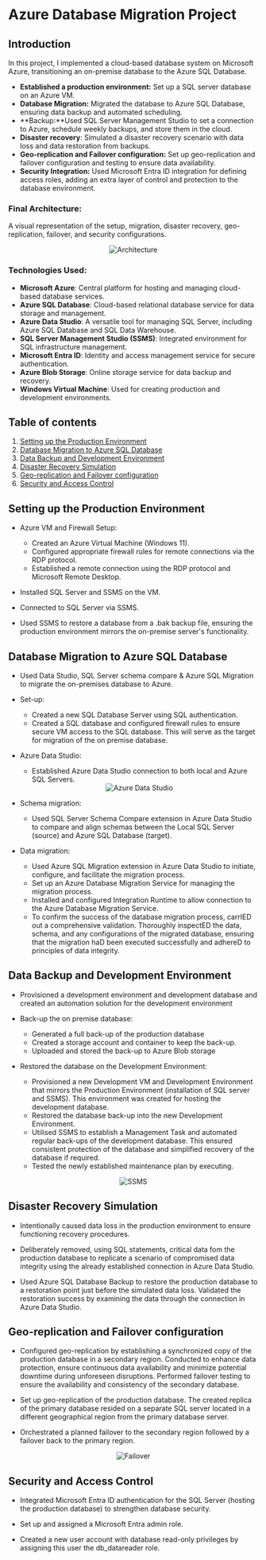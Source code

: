 # Azure Database Migration Project

## Introduction
In this project, I implemented a cloud-based database system on Microsoft Azure, transitioning an on-premise database to the Azure SQL Database.

- **Established a production environment:** Set up a SQL server database on an Azure VM.
- **Database Migration:** Migrated the database to Azure SQL Database, ensuring data backup and automated scheduling.
- **Backup:**Used SQL Server Management Studio to set a connection to Azure, schedule weekly backups, and store them in the cloud. 
- **Disaster recovery**: Simulated a disaster recovery scenario with data loss and data restoration from backups.
- **Geo-replication and Failover configuration:** Set up geo-replication and failover configuration and testing to ensure data availability.
- **Security Integration:** Used Microsoft Entra ID integration for defining access roles, adding an extra layer of control and protection to the database environment.

### Final Architecture:
A visual representation of the setup, migration, disaster recovery, geo-replication, failover, and security configurations.

<div align="center">
  <img src="architecture.png" alt="Architecture">
</div>

### Technologies Used:
- **Microsoft Azure**: Central platform for hosting and managing cloud-based database services.
- **Azure SQL Database**: Cloud-based relational database service for data storage and management.
- **Azure Data Studio**: A versatile tool for managing SQL Server, including Azure SQL Database and SQL Data Warehouse.
- **SQL Server Management Studio (SSMS)**: Integrated environment for SQL infrastructure management.
- **Microsoft Entra ID**: Identity and access management service for secure authentication.
- **Azure Blob Storage**:  Online storage service for data backup and recovery.
- **Windows Virtual Machine**: Used for creating production and development environments.

## Table of contents 
1. [Setting up the Production Environment](#Setting-up-the-Production-Environment)
2. [Database Migration to Azure SQL Database](#Database-Migration-to-Azure-SQL-Database)
3. [Data Backup and Development Environment](#Data-Backup-and-Development-Environment)
4. [Disaster Recovery Simulation](#Disaster-Recovery-Simulation)
5. [Geo-replication and Failover configuration ](#Geo-replication-and-Failover-configuration )
6. [Security and Access Control](#Security-and-Access-Control)



## Setting up the Production Environment 

- Azure VM and Firewall Setup:
  - Created an Azure Virtual Machine (Windows 11).
  - Configured appropriate firewall rules for remote connections via the RDP protocol.
  - Established a remote connection using the RDP protocol and Microsoft Remote Desktop.
  
- Installed SQL Server and SSMS on the VM.

- Connected to SQL Server via SSMS.

- Used SSMS to restore a database from a .bak backup file, ensuring the production environment mirrors the on-premise server's functionality.



## Database Migration to Azure SQL Database
- Used Data Studio, SQL Server schema compare & Azure SQL Migration to migrate the on-premises database to Azure.

- Set-up: 
  - Created a new SQL Database Server using SQL authentication. 
  - Created a SQL database and configured firewall rules to ensure secure VM access to the SQL database. This will serve as the target for migration of the on premise database.

- Azure Data Studio:
  - Established Azure Data Studio connection to both local and Azure SQL Servers.
  <div align="center">
  <img src="azure data studio.png" alt="Azure Data Studio">
</div>
  
- Schema migration:
  - Used SQL Server Schema Compare extension in Azure Data Studio to compare and align schemas between the Local SQL Server (source) and Azure SQL Database (target).

- Data migration:
  - Used Azure SQL Migration extension in Azure Data Studio to initiate, configure, and facilitate the migration process.
  - Set up an Azure Database Migration Service for managing the migration process.
  - Installed and configured Integration Runtime to allow connection to the Azure Database Migration Service.
  - To confirm the success of the database migration process, carrIED out a comprehensive validation. Thoroughly inspectED the data, schema, and any configurations of the migrated database, ensuring that the migration haD been executed successfully and adhereD to principles of data integrity.


## Data Backup and Development Environment
- Provisioned a development environment and development database and created an automation solution for the development environment

- Back-up the on premise database:
  - Generated a full back-up of the production database 
  - Created a storage account and container to keep the back-up.
  - Uploaded and stored the back-up to Azure Blob storage

- Restored the database on the Development Environment:
  - Provisioned a new Development VM and Development Environment that mirrors the Production Environment (installation of SQL server and SSMS). This environment was created for hosting the development database.
  - Restored the database back-up into the new Development Environment.
  - Utilised SSMS to establish a Management Task and automated regular back-ups of the development database. This ensured consistent protection of the database and simplified recovery of the database if required. 
  - Tested the newly established maintenance plan by executing.
<div align="center">
  <img src="SSMS.png" alt="SSMS">
</div>

## Disaster Recovery Simulation
- Intentionally caused data loss in the production environment to ensure functioning recovery procedures.

- Deliberately removed, using SQL statements, critical data fom the production database to replicate a scenario of compromised data integrity using the already established connection in Azure Data Studio.

- Used Azure SQL Database Backup to restore the production database to a restoration point just before the simulated data loss. Validated the restoration success by examining the data through the connection in Azure Data Studio.

## Geo-replication and Failover configuration 
- Configured geo-replication by establishing a synchronized copy of the production database in a secondary region. Conducted to enhance data protection, ensure continuous data availability and minimize potential downtime during unforeseen disruptions.  Performed failover testing to ensure the availability and consistency of the secondary database.

- Set up geo-replication of the production database. The created replica of the primary database resided on a separate SQL server located in a different geographical region from the primary database server.

- Orchestrated a planned failover to the secondary region followed by a failover back to the primary region.

<div align="center">
  <img src="failover.png" alt="Failover">
</div>

## Security and Access Control

- Integrated Microsoft Entra ID authentication for the SQL Server (hosting the production database) to strengthen database security.

- Set up and assigned a Microsoft Entra admin role. 

- Created a new user account with database read-only privileges by assigning this user the db_datareader role.